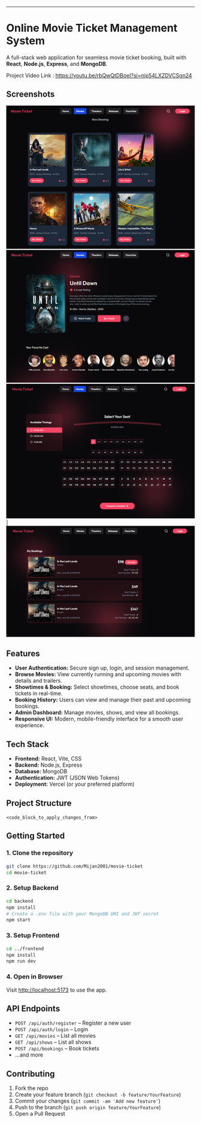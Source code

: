 ---

# Online Movie Ticket Management System

A full-stack web application for seamless movie ticket booking, built with **React**, **Node.js**, **Express**, and **MongoDB**.

Project Video Link : https://youtu.be/rbQwQtDBoeI?si=nip54LXZDVCSgn24

## Screenshots

![Home](project-photos/movie.png)
![Booking](project-photos/single-movie.png)
![Admin](project-photos/ticket.png) |
![Booking](project-photos/buy-ticket.png)

## Features

-   **User Authentication:** Secure sign up, login, and session management.
-   **Browse Movies:** View currently running and upcoming movies with details and trailers.
-   **Showtimes & Booking:** Select showtimes, choose seats, and book tickets in real-time.
-   **Booking History:** Users can view and manage their past and upcoming bookings.
-   **Admin Dashboard:** Manage movies, shows, and view all bookings.
-   **Responsive UI:** Modern, mobile-friendly interface for a smooth user experience.

## Tech Stack

-   **Frontend:** React, Vite, CSS
-   **Backend:** Node.js, Express
-   **Database:** MongoDB
-   **Authentication:** JWT (JSON Web Tokens)
-   **Deployment:** Vercel (or your preferred platform)

## Project Structure

```
<code_block_to_apply_changes_from>
```

## Getting Started

### 1. Clone the repository

```bash
git clone https://github.com/Mijan2001/movie-ticket
cd movie-ticket
```

### 2. Setup Backend

```bash
cd backend
npm install
# Create a .env file with your MongoDB URI and JWT secret
npm start
```

### 3. Setup Frontend

```bash
cd ../frontend
npm install
npm run dev
```

### 4. Open in Browser

Visit [http://localhost:5173](http://localhost:5173) to use the app.

## API Endpoints

-   `POST /api/auth/register` – Register a new user
-   `POST /api/auth/login` – Login
-   `GET /api/movies` – List all movies
-   `GET /api/shows` – List all shows
-   `POST /api/bookings` – Book tickets
-   ...and more

## Contributing

1. Fork the repo
2. Create your feature branch (`git checkout -b feature/YourFeature`)
3. Commit your changes (`git commit -am 'Add new feature'`)
4. Push to the branch (`git push origin feature/YourFeature`)
5. Open a Pull Request
